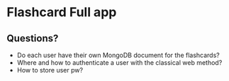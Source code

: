 # Flashcard Full app

## Questions?

- Do each user have their own MongoDB document for the flashcards?
- Where and how to authenticate a user with the classical web method?
- How to store user pw?